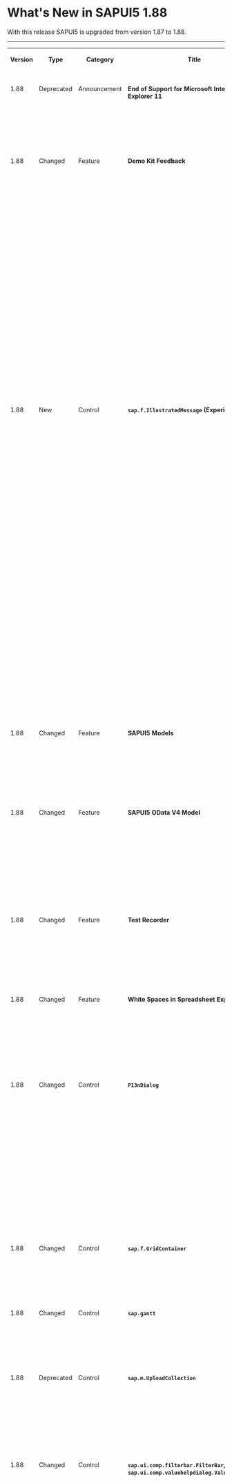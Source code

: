 <!-- loioe15a206e5463440eb1f49e8107c6f79c -->

# What's New in SAPUI5 1.88

With this release SAPUI5 is upgraded from version 1.87 to 1.88.



** **


<table>
<tr>
<th valign="top">

Version



</th>
<th valign="top">

Type



</th>
<th valign="top">

Category



</th>
<th valign="top">

Title



</th>
<th valign="top">

Description



</th>
<th valign="top">

Action



</th>
<th valign="top">

Available as of



</th>
</tr>
<tr>
<td valign="top">

 1.88 



</td>
<td valign="top">

 Deprecated 



</td>
<td valign="top">

 Announcement 



</td>
<td valign="top">

 **End of Support for Microsoft Internet Explorer 11** 



</td>
<td valign="top">

**End of Support for Microsoft Internet Explorer 11**

Starting with version 1.88, SAPUI5 no longer supports Microsoft Internet Explorer 11. For more information, see [SAPUI5 Support Status for Microsoft Internet Explorer 11](../02_Read-Me-First/browser-and-platform-support-74b59ef.md#loio74b59efa0eef48988d3b716bd0ecc933__MS_IE).

<sub>Deprecated•Announcement•Info Only•1.88</sub>



</td>
<td valign="top">

Info Only



</td>
<td valign="top">

2021-03-25



</td>
</tr>
<tr>
<td valign="top">

 1.88 



</td>
<td valign="top">

 Changed 



</td>
<td valign="top">

 Feature 



</td>
<td valign="top">

 **Demo Kit Feedback** 



</td>
<td valign="top">

**Demo Kit Feedback**

Thank you all for using the Demo Kit feedback function! We have received many comments and suggestions about the different Demo Kit functionalities and we are considering all of them. Please continue providing your valuable feedback, and we will continue to implement it.

We have improved the following Demo Kit areas:

-   You can now choose to view the whole Demo Kit app in dark or light mode. We have added an *Appearance* setting in the *More Information* menu. If you choose Auto, the mode is based on your OS settings.

-   We have improved the readability of the *Known direct subclasses* popover in the *API Reference*. The subclasses are displayed in a list with only one item per row. It is now easier to browse through the numerous subclasses of base controls, such as `sap.ui.core.Control`.Check it out in the [API Reference](https://ui5.sap.com/#/api/sap.ui.core.Control).

-   You can now use the new  [Ctrl\] + [Shift\] + [F\]  shortcut combination to directly enable the global search functionality and start typing without the need to select the search field.

-   We have improved the appearance of long API names, such as methods and aggregations, in the *API Reference* so that they are no longer truncated.


<sub>Changed•Feature•Info Only•1.88</sub>



</td>
<td valign="top">

 Info Only 



</td>
<td valign="top">

2021-03-25



</td>
</tr>
<tr>
<td valign="top">

 1.88 



</td>
<td valign="top">

 New 



</td>
<td valign="top">

 Control 



</td>
<td valign="top">

 **`sap.f.IllustratedMessage` \(Experimental\)** 



</td>
<td valign="top">

**`sap.f.IllustratedMessage` \(Experimental\)**

Empty states are moments in the user experience where there’s no data to display. Success states are occasions to celebrate and reward a user’s special accomplishment or the completion of an important task. The new `IllustratedMessage` control is the recommended combination of a solution-oriented message, an engaging illustration, and conversational tone to better communicate empty or success states.

![](images/Illustrated_Message_WN_46b68bf.png)

For more information, see the [API Reference](https://ui5.sap.com/#/api/sap.f.IllustratedMessage) and the [Samples](https://ui5.sap.com/#/entity/sap.f.IllustratedMessage).

<sub>New•Control•Info Only•1.88</sub>



</td>
<td valign="top">

 Info Only 



</td>
<td valign="top">

2021-03-25



</td>
</tr>
<tr>
<td valign="top">

 1.88 



</td>
<td valign="top">

 Changed 



</td>
<td valign="top">

 Feature 



</td>
<td valign="top">

 **SAPUI5 Models** 



</td>
<td valign="top">

**SAPUI5 Models**

The new version of SAPUI5 introduces a new `sap.ui.model.Binding#getResolvedPath` method, which provides the resolved path for a binding's path and context. The method can be used with all bindings. For more information, see the [API Reference](https://ui5.sap.com/#/api/sap.ui.model.Binding/methods/getResolvedPath).

<sub>Changed•Feature•Info Only•1.88</sub>



</td>
<td valign="top">

 Info Only 



</td>
<td valign="top">

2021-03-25



</td>
</tr>
<tr>
<td valign="top">

 1.88 



</td>
<td valign="top">

 Changed 



</td>
<td valign="top">

 Feature 



</td>
<td valign="top">

 **SAPUI5 OData V4 Model** 



</td>
<td valign="top">

**SAPUI5 OData V4 Model**

If you use a list binding for an OData V4 model and have specified a list of groupable properties in the `groupLevels` array of the `$$aggregation` list binding parameter, you can now use the `sap.ui.model.odata.v4.ODataListBinding#getDownloadUrl` method to obtain the URL for the leaf level data.

For more information, see [OData V4 Model](../04_Essentials/odata-v4-model-5de13cf.md), the [API Reference](https://ui5.sap.com/#/api/sap.ui.model.odata.v4), and the [Samples](https://ui5.sap.com/#/entity/sap.ui.model.odata.v4.ODataModel).

<sub>Changed•Feature•Info Only•1.88</sub>



</td>
<td valign="top">

 Info Only 



</td>
<td valign="top">

2021-03-25



</td>
</tr>
<tr>
<td valign="top">

 1.88 



</td>
<td valign="top">

 Changed 



</td>
<td valign="top">

 Feature 



</td>
<td valign="top">

 **Test Recorder** 



</td>
<td valign="top">

**Test Recorder**

We've introduced the option to generate code snippets with assertions. Assertions verify that the selected property will have exactly the same value during the test as it does at the moment of recording. For more information, see [Test Recorder](../04_Essentials/test-recorder-2535ef9.md).

<sub>Changed•Feature•Info Only•1.88</sub>



</td>
<td valign="top">

 Info Only 



</td>
<td valign="top">

2021-03-25



</td>
</tr>
<tr>
<td valign="top">

 1.88 



</td>
<td valign="top">

 Changed 



</td>
<td valign="top">

 Feature 



</td>
<td valign="top">

 **White Spaces in Spreadsheet Export** 



</td>
<td valign="top">

**White Spaces in Spreadsheet Export**

Leading and trailing white spaces are now also taken into account during the spreadsheet export and are shown in the generated spreadsheet.

For more information, see [Spreadsheet Export](../04_Essentials/spreadsheet-export-2691788.md), the [API Reference](https://ui5.sap.com/#/api/sap.ui.export.Spreadsheet/overview), and the [Samples](https://ui5.sap.com/#/entity/sap.ui.export.Spreadsheet).

<sub>Changed•Feature•Info Only•1.88</sub>



</td>
<td valign="top">

 Info Only 



</td>
<td valign="top">

2021-03-25



</td>
</tr>
<tr>
<td valign="top">

 1.88 



</td>
<td valign="top">

 Changed 



</td>
<td valign="top">

 Control 



</td>
<td valign="top">

 **`P13nDialog`** 



</td>
<td valign="top">

**`P13nDialog`**

We've visually modified the filter tab of the table personalization dialog, or `P13nDialog`, to align it with the latest changes in the `ValueHelpDialog` *Define Conditions* tab. In the new design, the *Include* and *Exclude* operations are displayed in the same dropdown as group headers. The type of dropdown has been changed from `sap.m.Select` to `sap.m.ComboBox` since `sap.m.Select` doesn't have group headers. For more information, see the [Sample](https://ui5.sap.com/#/entity/sap.ui.comp.smartfilterbar.SmartFilterBar/sample/sap.ui.comp.sample.smartfilterbar.example1).

> ### Note:  
> If you have tests that depend on the presence of the exclude operations dropdown or the `sap.m.Select` control, you must adapt them accordingly.

<sub>Changed•Control•Info Only•1.88</sub>



</td>
<td valign="top">

 Info Only 



</td>
<td valign="top">

2021-03-25



</td>
</tr>
<tr>
<td valign="top">

 1.88 



</td>
<td valign="top">

 Changed 



</td>
<td valign="top">

 Control 



</td>
<td valign="top">

 **`sap.f.GridContainer`** 



</td>
<td valign="top">

**`sap.f.GridContainer`**

We have added a new `columnsChange` event, fired when the count of grid columns changes. For more information, see the [API Reference](https://ui5.sap.com/#/api/sap.f.GridContainer) and the [Sample](https://ui5.sap.com/#/entity/sap.f.GridContainer/sample/sap.f.sample.GridContainer).

<sub>Changed•Control•Info Only•1.88</sub>



</td>
<td valign="top">

 Info Only 



</td>
<td valign="top">

2021-03-25



</td>
</tr>
<tr>
<td valign="top">

 1.88 



</td>
<td valign="top">

 Changed 



</td>
<td valign="top">

 Control 



</td>
<td valign="top">

 **`sap.gantt`** 



</td>
<td valign="top">

**`sap.gantt`**

We have improved the usability of the Gantt chart with the large interval/label always visible on the time axis. For more information, see the [API Reference](https://ui5.sap.com/#/api/sap.gantt.misc.AxisTime) and the [Sample](https://ui5.sap.com/#/entity/sap.gantt.simple.GanttChartWithTable).

<sub>Changed•Control•Info Only•1.88</sub>



</td>
<td valign="top">

 Info Only 



</td>
<td valign="top">

2021-03-25



</td>
</tr>
<tr>
<td valign="top">

 1.88 



</td>
<td valign="top">

 Deprecated 



</td>
<td valign="top">

 Control 



</td>
<td valign="top">

 **`sap.m.UploadCollection`** 



</td>
<td valign="top">

**`sap.m.UploadCollection`**

As of version 1.88, the `UploadCollection` control is deprecated. You can use the `UploadSet` \(`sap.m.upload.UploadSet`\) control that has better handling of headers and requests, unified behavior of instant and deferred uploads, as well as improved progress indication. For more information, see the [API Reference](https://ui5.sap.com/#/api/sap.m.upload.UploadSet).

<sub>Deprecated•Control•Info Only•1.88</sub>



</td>
<td valign="top">

 Info Only 



</td>
<td valign="top">

2021-03-25



</td>
</tr>
<tr>
<td valign="top">

 1.88 



</td>
<td valign="top">

 Changed 



</td>
<td valign="top">

 Control 



</td>
<td valign="top">

 **`sap.ui.comp.filterbar.FilterBar`, `sap.ui.comp.valuehelpdialog.ValueHelpDialog`** 



</td>
<td valign="top">

**`sap.ui.comp.filterbar.FilterBar`, `sap.ui.comp.valuehelpdialog.ValueHelpDialog`**

We have introduced several small visual changes:

-   To comply with the design guidelines, the *Go* button of the `FilterBar` now comes before *Show Filter Bar*/*Hide Filter Bar* in the header toolbar.

-   In the `ValueHelpDialog` with a filter bar, if there are more than 8 filters, clicking on the *Show Filters* button now displays only 7 filters and a *Show All Filters* button. To see all filters, you need to click *Show All Filters*. There is no option to hide all filters. If you close and reopen the `ValueHelpDialog`, you will again see 7 filters.

-   On a mobile device, when `ValueHelpDialog` has only the *Define Conditions* tab or only the *Search and Select* tab, the tab now opens directly. We have removed the intermediate step where you had to click on a list that opened the *Define Conditions* and *Search and Select* dialogs.

For more information, see the [Samples](https://ui5.sap.com/#/entity/sap.ui.comp.valuehelpdialog.ValueHelpDialog).

> ### Note:  
> If you have OPA tests that depend on the previous states of these controls, you must adapt the tests accordingly.

<sub>Changed•Control•Info Only•1.88</sub>



</td>
<td valign="top">

 Info Only 



</td>
<td valign="top">

2021-03-25



</td>
</tr>
<tr>
<td valign="top">

 1.88 



</td>
<td valign="top">

 Changed 



</td>
<td valign="top">

 Control 



</td>
<td valign="top">

 **`sap.ui.comp.smartfield.SmartField`, `sap.ui.comp.smartfilterbar.SmartFilterBar`** 



</td>
<td valign="top">

**`sap.ui.comp.smartfield.SmartField`, `sap.ui.comp.smartfilterbar.SmartFilterBar`**

We've introduced the highlighting of search suggestions of the `SmartField` and `SmartFilterBar` based on the `TypeAhead` functionality. This feature makes it easier to find the desired value in the suggestions. For more information, see the [SmartField Sample](https://ui5.sap.com/#/entity/sap.ui.comp.smartfield.SmartField/sample/sap.ui.comp.sample.smartfield.TextInEditModeSource) and the [SmartFilterBar Sample](https://ui5.sap.com/#/entity/sap.ui.comp.smartfilterbar.SmartFilterBar/sample/sap.ui.comp.sample.smartfilterbar.example1).

<sub>Changed•Control•Info Only•1.88</sub>



</td>
<td valign="top">

 Info Only 



</td>
<td valign="top">

2021-03-25



</td>
</tr>
<tr>
<td valign="top">

 1.88 



</td>
<td valign="top">

 Changed 



</td>
<td valign="top">

 Control 



</td>
<td valign="top">

 **`sap.ui.comp.smartfield.SmartField`** 



</td>
<td valign="top">

**`sap.ui.comp.smartfield.SmartField`**

We've introduced a new property, `fixedValueListValidationEnabled`, to turn off the handling of incorrect values in the `ComboBox` feature. The default value of the property is `false`. If it’s set to `true`, a standard validation for `sap.m.ComboBox` is performed. For more information, see the [API Reference](https://ui5.sap.com/#/api/sap.ui.comp.smartfield.SmartField).

<sub>Changed•Control•Info Only•1.88</sub>



</td>
<td valign="top">

 Info Only 



</td>
<td valign="top">

2021-03-25



</td>
</tr>
<tr>
<td valign="top">

 1.88 



</td>
<td valign="top">

 Changed 



</td>
<td valign="top">

 Control 



</td>
<td valign="top">

 **`sap.ui.comp.smartform.SmartForm`** 



</td>
<td valign="top">

**`sap.ui.comp.smartform.SmartForm`**

We've introduced a new control called `SemanticGroupElement` to handle the logic of semantically connected fields in the `SmartForm`. In `edit` mode, semantically connected fields are rendered as input fields with delimiters in between. In `display` mode, they behave as a single text. Note that this functionality is restricted only to string fields. It's not applicable to URLs, or the `ObjectStatus` or `ObjectIdentifier` controls.

The maximum number of fields that can be separated by a delimiter is three. The default delimiter is "/". In the `SmartForm`, you can use both `SemanticGroupElement` and `GroupElement` in one and the same Group or separated in different Groups.

For more information, see the [API Reference](https://ui5.sap.com/#/api/sap.ui.comp.smartform.SemanticGroupElement).

<sub>Changed•Control•Info Only•1.88</sub>



</td>
<td valign="top">

 Info Only 



</td>
<td valign="top">

2021-03-25



</td>
</tr>
<tr>
<td valign="top">

 1.88 



</td>
<td valign="top">

 Changed 



</td>
<td valign="top">

 Control 



</td>
<td valign="top">

 **`sap.ui.comp.smarttable.SmartTable`** 



</td>
<td valign="top">

**`sap.ui.comp.smarttable.SmartTable`**

We have improved the usability and accessibility of column resizing for the responsive table. For example, we have added resize handles and keyboard shortcuts in the table. For more information, see the [API Reference](https://ui5.sap.com/#/api/sap.ui.comp.smarttable.SmartTable%23methods/getEnableAutoColumnWidth) and the [Sample](https://ui5.sap.com/#/entity/sap.ui.comp.smarttable.SmartTable/sample/sap.ui.comp.sample.smarttable.mtable).

![](images/WN188_Resizing_c879acc.png)

<sub>Changed•Control•Info Only•1.88</sub>



</td>
<td valign="top">

 Info Only 



</td>
<td valign="top">

2021-03-25



</td>
</tr>
<tr>
<td valign="top">

 1.88 



</td>
<td valign="top">

 Changed 



</td>
<td valign="top">

 Control 



</td>
<td valign="top">

 **`sap.ui.integration.widgets.Card`** 



</td>
<td valign="top">

**`sap.ui.integration.widgets.Card`**

-   To improve the loading performance of Integration cards, we have added a new `Auto` value to the `dataMode` \(experimental\) property. It sets the card to start the manifest processing only when the card is in the viewport. For more information, see the [Sample](https://ui5.sap.com/#/entity/sap.ui.integration.widgets.Card/sample/sap.ui.integration.sample.LazyLoading) and the [Integrate](https://ui5.sap.com/test-resources/sap/ui/integration/demokit/cardExplorer/webapp/index.html#/integrate/api) section in the Card Explorer.
-   In Calendar card, using the new `actions` \(experimental\) property, you can now define an action for each calendar item. A possible use case is when you want to provide a link for an online event or application. For more information, see the [Sample](https://ui5.sap.com/test-resources/sap/ui/integration/demokit/cardExplorer/webapp/index.html#/explore/calendar/calendar) and the [Calendar Card](https://ui5.sap.com/test-resources/sap/ui/integration/demokit/cardExplorer/webapp/index.html#/learn/types/calendar) section in the Card Explorer.

-   Actions can now also be used as column entries in the Table card and as group entries in the Object card. For more information, see the [Table Card](https://ui5.sap.com/test-resources/sap/ui/integration/demokit/cardExplorer/webapp/index.html#/learn/types/table) and the [Object Card](https://ui5.sap.com/test-resources/sap/ui/integration/demokit/cardExplorer/webapp/index.html#/learn/types/object) sections in the Card Explorer


<sub>Changed•Control•Info Only•1.88</sub>



</td>
<td valign="top">

 Info Only 



</td>
<td valign="top">

2021-03-25



</td>
</tr>
<tr>
<td valign="top">

 1.88 



</td>
<td valign="top">

 Changed 



</td>
<td valign="top">

 Control 



</td>
<td valign="top">

 **`sap.ui.unified.Currency`** 



</td>
<td valign="top">

**`sap.ui.unified.Currency`**

As an app developer you can now define custom currency names with a length of up to 5 symbols and values with a larger number of digits after the decimal point. If not explicitly set, the default maximal precision is decided based on the number of digits after the decimal point. For more information, see the [Sample](https://ui5.sap.com/#/entity/sap.ui.unified.Currency/sample/sap.ui.unified.sample.Currency).

<sub>Changed•Control•Info Only•1.88</sub>



</td>
<td valign="top">

 Info Only 



</td>
<td valign="top">

2021-03-25



</td>
</tr>
<tr>
<td valign="top">

 1.88 



</td>
<td valign="top">

 Changed 



</td>
<td valign="top">

 SAP Fiori Elements 



</td>
<td valign="top">

 **SAP Fiori elements for OData V2 and SAP Fiori elements for OData V4** 



</td>
<td valign="top">

**SAP Fiori elements for OData V2 and SAP Fiori elements for OData V4**

The following changes and new features are available for SAP Fiori elements for OData V2 and SAP Fiori elements for OData V4:

-   End users now get the sort and filter options in the column header of columns annotated with `UI.DataFieldForAnnotation` in grid, analytical, and tree tables.
-   Application developers can customize the width of columns defined in the line items of a list report and object page using the UI annotation `com.sap.vocabularies.HTML5.v1.CssDefaults`. For more information, see [Setting the Default Column Width](../06_SAP_Fiori_Elements/setting-the-default-column-width-a765253.md).

<sub>Changed•SAP Fiori Elements•Info Only•1.88</sub>



</td>
<td valign="top">

 Info Only 



</td>
<td valign="top">

2021-03-25



</td>
</tr>
<tr>
<td valign="top">

 1.88 



</td>
<td valign="top">

 Changed 



</td>
<td valign="top">

 SAP Fiori Elements 



</td>
<td valign="top">

 **SAP Fiori elements for OData V2** 



</td>
<td valign="top">

**SAP Fiori elements for OData V2**

The following changes and new features are available for SAP Fiori elements for OData V2:

-   Application developers can now add two tables in a subsection of an object page. The tables in the subsection adjust their respective widths depending on the available screen size. For more information, see [Adding Two Tables in a Subsection](../06_SAP_Fiori_Elements/adding-two-tables-in-a-subsection-17564c2.md).
-   Overview pages now support horizontal bar charts. For more information, see [Bar Chart Card](../06_SAP_Fiori_Elements/bar-chart-card-95f6aeb.md).
-   Analytical list pages now provide visual indication of the item that is shown on the object page.

<sub>Changed•SAP Fiori Elements•Info Only•1.88</sub>



</td>
<td valign="top">

 Info Only 



</td>
<td valign="top">

2021-03-25



</td>
</tr>
<tr>
<td valign="top">

 1.88 



</td>
<td valign="top">

 Changed 



</td>
<td valign="top">

 SAP Fiori Elements 



</td>
<td valign="top">

 **SAP Fiori elements for OData V4** 



</td>
<td valign="top">

**SAP Fiori elements for OData V4**

The following changes and new features are available for SAP Fiori elements for OData V4:

-   Application developers can now use side effects in the list report to refresh multiple lists from different entity sets. For more information, see [Side Effects](../06_SAP_Fiori_Elements/side-effects-18b17bd.md) and [Side Effect Annotations: Examples](../06_SAP_Fiori_Elements/side-effect-annotations-examples-61cf21d.md).
-   Application developers can now add a custom filter field, based on a field defined on the client side whose values depend on entity properties from the OData service. For more information, see [Adding Custom Fields to the Filter Bar](../06_SAP_Fiori_Elements/adding-custom-fields-to-the-filter-bar-5fb9f57.md).
-   Application developers can now use multiple value help dialogs. For more information, see [Field Help](../06_SAP_Fiori_Elements/field-help-a5608ea.md).
-   Charts are now also supported for entity sets based on custom aggregations in the back end. For more information, see [Configuring Charts](../06_SAP_Fiori_Elements/configuring-charts-653ed0f.md).
-   Listing actions \(custom actions from the manifest and actions from annotations\) as menu buttons is now also possible for form actions. For more information, see [Actions](../06_SAP_Fiori_Elements/actions-cbf16c5.md).
-   Application developers can now define their own field length for multi-line text fields. For more information, see [Different Representations of a Field](../06_SAP_Fiori_Elements/different-representations-of-a-field-c18ada4.md).

<sub>Changed•SAP Fiori Elements•Info Only•1.88</sub>



</td>
<td valign="top">

 Info Only 



</td>
<td valign="top">

2021-03-25



</td>
</tr>
</table>

**Related Information**  


[What's New in SAPUI5 1.109](what-s-new-in-sapui5-1-109-3264bd2.md "With this release SAPUI5 is upgraded from version 1.108 to 1.109.")

[What's New in SAPUI5 1.108](what-s-new-in-sapui5-1-108-66e33f0.md "With this release SAPUI5 is upgraded from version 1.107 to 1.108.")

[What's New in SAPUI5 1.107](what-s-new-in-sapui5-1-107-d4ff916.md "With this release SAPUI5 is upgraded from version 1.106 to 1.107.")

[What's New in SAPUI5 1.106](what-s-new-in-sapui5-1-106-5b497b0.md "With this release SAPUI5 is upgraded from version 1.105 to 1.106.")

[What's New in SAPUI5 1.105](what-s-new-in-sapui5-1-105-4d6c00e.md "With this release SAPUI5 is upgraded from version 1.104 to 1.105.")

[What's New in SAPUI5 1.104](what-s-new-in-sapui5-1-104-69e567c.md "With this release SAPUI5 is upgraded from version 1.103 to 1.104.")

[What's New in SAPUI5 1.103](what-s-new-in-sapui5-1-103-0e98c76.md "With this release SAPUI5 is upgraded from version 1.102 to 1.103.")

[What's New in SAPUI5 1.102](what-s-new-in-sapui5-1-102-f038c99.md "With this release SAPUI5 is upgraded from version 1.101 to 1.102.")

[What's New in SAPUI5 1.101](what-s-new-in-sapui5-1-101-7733b00.md "With this release SAPUI5 is upgraded from version 1.100 to 1.101.")

[What's New in SAPUI5 1.100](what-s-new-in-sapui5-1-100-27dec1d.md "With this release SAPUI5 is upgraded from version 1.99 to 1.100.")

[What's New in SAPUI5 1.99](what-s-new-in-sapui5-1-99-4f35848.md "With this release SAPUI5 is upgraded from version 1.98 to 1.99.")

[What's New in SAPUI5 1.98](what-s-new-in-sapui5-1-98-d9f16f2.md "With this release SAPUI5 is upgraded from version 1.97 to 1.98.")

[What's New in SAPUI5 1.97](what-s-new-in-sapui5-1-97-fa0e282.md "With this release SAPUI5 is upgraded from version 1.96 to 1.97.")

[What's New in SAPUI5 1.96](what-s-new-in-sapui5-1-96-7a9269f.md "With this release SAPUI5 is upgraded from version 1.95 to 1.96.")

[What's New in SAPUI5 1.95](what-s-new-in-sapui5-1-95-a1aea67.md "With this release SAPUI5 is upgraded from version 1.94 to 1.95.")

[What's New in SAPUI5 1.94](what-s-new-in-sapui5-1-94-c40f1e6.md "With this release SAPUI5 is upgraded from version 1.93 to 1.94.")

[What's New in SAPUI5 1.93](what-s-new-in-sapui5-1-93-f273340.md "With this release SAPUI5 is upgraded from version 1.92 to 1.93.")

[What's New in SAPUI5 1.92](what-s-new-in-sapui5-1-92-1ef345d.md "With this release SAPUI5 is upgraded from version 1.91 to 1.92.")

[What's New in SAPUI5 1.91](what-s-new-in-sapui5-1-91-0a2bd79.md "With this release SAPUI5 is upgraded from version 1.90 to 1.91.")

[What's New in SAPUI5 1.90](what-s-new-in-sapui5-1-90-91c10c2.md "With this release SAPUI5 is upgraded from version 1.89 to 1.90.")

[What's New in SAPUI5 1.89](what-s-new-in-sapui5-1-89-e56cddc.md "With this release SAPUI5 is upgraded from version 1.88 to 1.89.")

[What's New in SAPUI5 1.87](what-s-new-in-sapui5-1-87-b506da7.md "With this release SAPUI5 is upgraded from version 1.86 to 1.87.")

[What's New in SAPUI5 1.86](what-s-new-in-sapui5-1-86-4c1c959.md "With this release SAPUI5 is upgraded from version 1.85 to 1.86.")

[What's New in SAPUI5 1.85](what-s-new-in-sapui5-1-85-1d18eb5.md "With this release SAPUI5 is upgraded from version 1.84 to 1.85.")

[What's New in SAPUI5 1.84](what-s-new-in-sapui5-1-84-dc76640.md "With this release SAPUI5 is upgraded from version 1.82 to 1.84.")

[What's New in SAPUI5 1.82](what-s-new-in-sapui5-1-82-3a8dd13.md "With this release SAPUI5 is upgraded from version 1.81 to 1.82.")

[What's New in SAPUI5 1.81](what-s-new-in-sapui5-1-81-f5e2a21.md "With this release SAPUI5 is upgraded from version 1.80 to 1.81.")

[What's New in SAPUI5 1.80](what-s-new-in-sapui5-1-80-8cee506.md "With this release SAPUI5 is upgraded from version 1.79 to 1.80.")

[What's New in SAPUI5 1.79](what-s-new-in-sapui5-1-79-99c4cdc.md "With this release SAPUI5 is upgraded from version 1.78 to 1.79.")

[What's New in SAPUI5 1.78](what-s-new-in-sapui5-1-78-f09b63e.md "With this release SAPUI5 is upgraded from version 1.77 to 1.78.")

[What's New in SAPUI5 1.77](what-s-new-in-sapui5-1-77-c46b439.md "With this release SAPUI5 is upgraded from version 1.76 to 1.77.")

[What's New in SAPUI5 1.76](what-s-new-in-sapui5-1-76-aad03b5.md "With this release SAPUI5 is upgraded from version 1.75 to 1.76.")

[What's New in SAPUI5 1.75](what-s-new-in-sapui5-1-75-5cbb62d.md "With this release SAPUI5 is upgraded from version 1.74 to 1.75.")

[What's New in SAPUI5 1.74](what-s-new-in-sapui5-1-74-c22208a.md "With this release SAPUI5 is upgraded from version 1.73 to 1.74.")

[What's New in SAPUI5 1.73](what-s-new-in-sapui5-1-73-231dd13.md "With this release SAPUI5 is upgraded from version 1.72 to 1.73.")

[What's New in SAPUI5 1.72](what-s-new-in-sapui5-1-72-521cad9.md "With this release SAPUI5 is upgraded from version 1.71 to 1.72.")

[What's New in SAPUI5 1.71](what-s-new-in-sapui5-1-71-a93a6a3.md "With this release SAPUI5 is upgraded from version 1.70 to 1.71.")

[What's New in SAPUI5 1.70](what-s-new-in-sapui5-1-70-f073d69.md "With this release SAPUI5 is upgraded from version 1.69 to 1.70.")

[What's New in SAPUI5 1.69](what-s-new-in-sapui5-1-69-89a18bd.md "With this release SAPUI5 is upgraded from version 1.68 to 1.69.")

[What's New in SAPUI5 1.68](what-s-new-in-sapui5-1-68-f94bf93.md "With this release SAPUI5 is upgraded from version 1.67 to 1.68.")

[What's New in SAPUI5 1.67](what-s-new-in-sapui5-1-67-a6b1472.md "With this release SAPUI5 is upgraded from version 1.66 to 1.67.")

[What's New in SAPUI5 1.66](what-s-new-in-sapui5-1-66-c9896e9.md "With this release SAPUI5 is upgraded from version 1.65 to 1.66.")

[What's New in SAPUI5 1.65](what-s-new-in-sapui5-1-65-0f5acfd.md "With this release SAPUI5 is upgraded from version 1.64 to 1.65.")

[What's New in SAPUI5 1.64](what-s-new-in-sapui5-1-64-0e30822.md "With this release SAPUI5 is upgraded from version 1.63 to 1.64.")

[What's New in SAPUI5 1.63](what-s-new-in-sapui5-1-63-e8d9da7.md "With this release SAPUI5 is upgraded from version 1.62 to 1.63.")

[What's New in SAPUI5 1.62](what-s-new-in-sapui5-1-62-771f4d5.md "With this release SAPUI5 is upgraded from version 1.61 to 1.62.")

[What's New in SAPUI5 1.61](what-s-new-in-sapui5-1-61-d991552.md "With this release SAPUI5 is upgraded from version 1.60 to 1.61.")

[What's New in SAPUI5 1.60](what-s-new-in-sapui5-1-60-5a0e1f7.md "With this release SAPUI5 is upgraded from version 1.58 to 1.60.")

[What's New in SAPUI5 1.58](what-s-new-in-sapui5-1-58-7c927aa.md "With this release SAPUI5 is upgraded from version 1.56 to 1.58.")

[What's New in SAPUI5 1.56](what-s-new-in-sapui5-1-56-108b7fd.md "With this release SAPUI5 is upgraded from version 1.54 to 1.56.")

[What's New in SAPUI5 1.54](what-s-new-in-sapui5-1-54-c838330.md "With this release SAPUI5 is upgraded from version 1.52 to 1.54.")

[What's New in SAPUI5 1.52](what-s-new-in-sapui5-1-52-849e1b6.md "With this release SAPUI5 is upgraded from version 1.50 to 1.52.")

[What's New in SAPUI5 1.50](what-s-new-in-sapui5-1-50-759e9f3.md "With this release SAPUI5 is upgraded from version 1.48 to 1.50.")

[What's New in SAPUI5 1.48](what-s-new-in-sapui5-1-48-fa1efac.md "With this release SAPUI5 is upgraded from version 1.46 to 1.48.")

[What's New in SAPUI5 1.46](what-s-new-in-sapui5-1-46-6307539.md "With this release SAPUI5 is upgraded from version 1.44 to 1.46.")

[What's New in SAPUI5 1.44](what-s-new-in-sapui5-1-44-a0cb7a0.md "With this release SAPUI5 is upgraded from version 1.42 to 1.44.")

[What's New in SAPUI5 1.42](what-s-new-in-sapui5-1-42-468b05d.md "With this release SAPUI5 is upgraded from version 1.40 to 1.42.")

[What's New in SAPUI5 1.40](what-s-new-in-sapui5-1-40-fbab50e.md "With this release SAPUI5 is upgraded from version 1.38 to 1.40.")

[What's New in SAPUI5 1.38](what-s-new-in-sapui5-1-38-f218918.md "With this release SAPUI5 is upgraded from version 1.36 to 1.38.")

